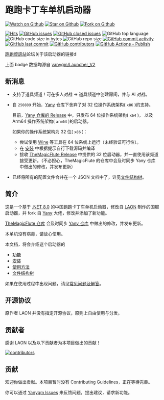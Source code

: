 # 跑跑卡丁车单机启动器

[![Watch on Github](https://img.shields.io/github/watchers/yanygm/Launcher_V2.svg?style=social)](https://github.com/yanygm/Launcher_V2/watchers)
[![Star on Github](https://img.shields.io/github/stars/yanygm/Launcher_V2.svg?style=social)](https://github.com/yanygm/Launcher_V2/stargazers)
[![Fork on Github](https://img.shields.io/github/forks/yanygm/Launcher_V2.svg?style=social)](https://github.com/yanygm/Launcher_V2/network/members)

[![Hits](https://hits.sh/github.com/yanygm/Launcher_V2.svg)](https://hits.sh/github.com/yanygm/Launcher_V2/)
[![GitHub issues](https://img.shields.io/github/issues/yanygm/Launcher_V2.svg)](https://github.com/yanygm/Launcher_V2/issues)
[![GitHub closed issues](https://img.shields.io/github/issues-closed/yanygm/Launcher_V2.svg)](https://github.com/yanygm/Launcher_V2/issues?q=is%3Aissue+is%3Aclosed)
![GitHub top language](https://img.shields.io/github/languages/top/yanygm/Launcher_V2.svg)
![GitHub code size in bytes](https://img.shields.io/github/languages/code-size/yanygm/Launcher_V2.svg)
![GitHub repo size](https://img.shields.io/github/repo-size/yanygm/Launcher_V2.svg)
[![GitHub commit activity](https://img.shields.io/github/commit-activity/m/yanygm/Launcher_V2.svg)](https://github.com/yanygm/Launcher_V2/commits/main)
[![GitHub last commit](https://img.shields.io/github/last-commit/yanygm/Launcher_V2.svg)](https://github.com/yanygm/Launcher_V2/commits/main)
[![GitHub contributors](https://img.shields.io/github/contributors/yanygm/Launcher_V2.svg)](https://github.com/yanygm/Launcher_V2/graphs/contributors)
[![GitHub Actions - Publish](https://img.shields.io/github/actions/workflow/status/yanygm/Launcher_V2/Publish.yml?branch=main)](https://github.com/yanygm/Launcher_V2/actions/workflows/Publish.yml)

[跑跑資訊站](https://kartinfo.me/thread-9369-1-1.html)论坛关于该启动器的链接d

上面 badge 数据均源自 [yanygm/Launcher_V2](https://github.com/yanygm/Launcher_V2)

## 新消息

- 支持了道具频道！可在多人对战 -> 道具频道中创建房间，并与 AI 对战。

- 自 `250809` 开始，[Yany](https://github.com/yanygm/Launcher_V2) 仓库下舍弃了对 32 位操作系统架构( `x86` )的支持。

    目前，[Yany 仓库的 Release](https://github.com/yanygm/Launcher_V2/releases/latest) 中，只发布 64 位操作系统架构( `x64` )，
    以及 Arm64 操作系统架构( `arm64` )的启动器。

    如果你的操作系统架构为 32 位( `x86` )：

    - 尝试使用 [Wine](https://www.winehq.org/) 等工具在 64 位系统上运行（未经验证可行性）。
    - 在 [安装](./installation.md) 中根据提示自行下载源码并编译
    - 接收 [TheMagicFlute Release](https://github.com/TheMagicFlute/Launcher_V2/releases/latest) 中提供的 32 位启动器，并一直使用该频道接受更新。（不必担心，TheMagicFlute 的仓库中会及时同步 Yany 仓库中做出的修改，并发布更新）

- 已经将所有的配置文件合并在一个 JSON 文档中了，详见[文件结构树](./files.md)。

## 简介

这是一个基于 [.NET 8.0](https://dotnet.microsoft.com/download/dotnet/8.0) 的中国跑跑卡丁车单机启动器，修改自 [LAON](https://github.com/MyPuppy) 制作的国服启动器，并 fork 自 [Yany](https://github.com/yanygm/Launcher_V2) 大佬，修改并添加了新功能。

[TheMagicFlute 仓库](https://github.com/TheMagicFlute/Launcher_V2) 会及时同步 [Yany 仓库](https://github.com/yanygm/Launcher_V2) 中做出的修改，并发布更新。

本单机没有病毒，请放心使用。

本文档，将会介绍这个启动器的

- [功能](./feature.md)
- [安装](./installation.md)
- [使用方法](./how-to-use.md)
- [文件结构树](./files.md)

如果在使用过程中出现问题，请见[常见问题及解答](./FAQ.md)。

## 开源协议

原作者 LAON 并没有指定开源协议，原则上自由使用与分发。

## 贡献者

感谢 LAON 以及以下贡献者为本项目做出的贡献！

[![contributors](https://contrib.rocks/image?repo=yanygm/Launcher_V2&max=999&column=20)](https://github.com/yanygm/Launcher_V2/graphs/contributors "Contributors")

## 贡献

欢迎你做出贡献。本项目暂时没有 Contributing Guidelines，正在等待完善。

你可以通过 [Yanygm Issues](https://github.com/yanygm/Launcher_V2/issues) 来反馈问题，提出建议，请求新功能。
